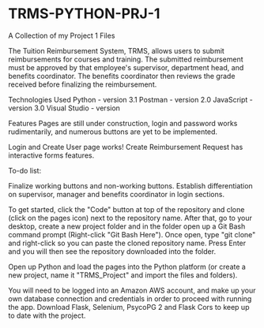 # TRMS-PYTHON-PRJ-1
A Collection of my Project 1 Files

The Tuition Reimbursement System, TRMS, allows users to submit reimbursements for courses and training. The submitted reimbursement must be approved by that employee's supervisor, department head, and benefits coordinator. The benefits coordinator then reviews the grade received before finalizing the reimbursement.

Technologies Used
Python - version 3.1
Postman - version 2.0
JavaScript - version 3.0
Visual Studio - version

Features
Pages are still under construction, login and password works rudimentarily, and numerous buttons are yet to be implemented.

Login and Create User page works!
Create Reimbursement Request has interactive forms features.

To-do list:

Finalize working buttons and non-working buttons.
Establish differentiation on supervisor, manager and benefits coordinator in login sections.

To get started, click the "Code" button at top of the repository and clone (click on the pages icon) next to the repository name. After that, go to your desktop, create a new project folder and in the folder open up a Git Bash command prompt (Right-click "Git Bash Here").
Once open, type "git clone" and right-click so you can paste the cloned repository name. Press Enter and you will then see the repository downloaded into the folder.

Open up Python and load the pages into the Python platform (or create a new project, name it "TRMS_Project" and import the files and folders).

You will need to be logged into an Amazon AWS account, and make up your own database connection and credentials in order to proceed with running the app.
Download Flask, Selenium, PsycoPG 2 and Flask Cors to keep up to date with the project.


